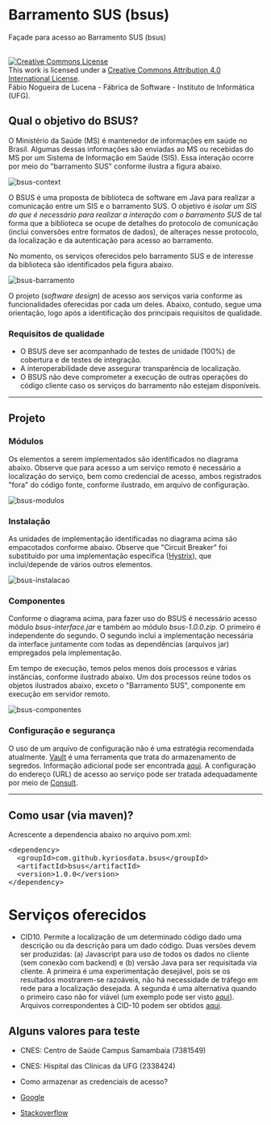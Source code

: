 # Barramento SUS (bsus)
Façade para acesso ao Barramento SUS (bsus) 

<br />
<a rel="license" href="http://creativecommons.org/licenses/by/4.0/">
<img alt="Creative Commons License" style="border-width:0"
 src="https://i.creativecommons.org/l/by/4.0/88x31.png" /></a>
 <br />This work is licensed under a <a rel="license" 
 href="http://creativecommons.org/licenses/by/4.0/">Creative Commons 
 Attribution 4.0 International License</a>. 
 <br />Fábio Nogueira de Lucena - Fábrica de Software - 
 Instituto de Informática (UFG).

## Qual o objetivo do BSUS?
O Ministério da Saúde (MS) é mantenedor de informações em saúde no Brasil. Algumas dessas informações são enviadas ao MS ou recebidas do MS por um Sistema de Informação em Saúde (SIS). Essa interação ocorre por meio do "barramento SUS" conforme ilustra a figura abaixo.

![bsus-context](https://cloud.githubusercontent.com/assets/1735792/24827988/9b06f354-1c2a-11e7-98dc-38a80be4de77.png)

O BSUS é uma proposta de biblioteca de software em Java para realizar a comunicação entre um SIS e o barramento SUS. O objetivo é _isolar um SIS do que é necessário para realizar a interação com o barramento SUS_ de tal forma que a biblioteca se ocupe de detalhes do protocolo de comunicação (inclui conversões entre formatos de dados), de alteraçes nesse protocolo, da localização e da autenticação para acesso ao barramento.

No momento, os serviços oferecidos pelo barramento SUS e de interesse da biblioteca são identificados pela figura abaixo.

![bsus-barramento](https://cloud.githubusercontent.com/assets/1735792/24828306/74c16714-1c30-11e7-8130-44c13928fbc9.png)

O projeto (_software design_) de acesso aos serviços varia conforme as funcionalidades oferecidas por cada um deles. Abaixo, contudo, segue uma orientação, logo após a identificação dos principais requisitos de qualidade. 

### Requisitos de qualidade
- O BSUS deve ser acompanhado de testes de unidade (100%) de cobertura e de testes de integração. 
- A interoperabilidade deve assegurar transparência de localização. 
- O BSUS não deve comprometer a execução de outras operações do código cliente caso os serviços do barramento não estejam disponíveis.

***
## Projeto

### Módulos

Os elementos a serem implementados são identificados no diagrama abaixo. Observe que para acesso a um serviço remoto é necessário a localização do serviço, bem como credencial de acesso, ambos registrados "fora" do código fonte, conforme ilustrado, em arquivo de configuração. 

![bsus-modulos](https://cloud.githubusercontent.com/assets/1735792/24828919/3af708b4-1c3e-11e7-9c2f-b99dec681e1a.png)

### Instalação

As unidades de implementação identificadas no diagrama acima são empacotados conforme abaixo. Observe que "Circuit Breaker" foi substituído por uma implementação específica ([Hystrix](https://github.com/Netflix/Hystrix)), que inclui/depende de vários outros elementos.

![bsus-instalacao](https://cloud.githubusercontent.com/assets/1735792/24829016/6161c226-1c40-11e7-8ccd-983028a3079c.png)

### Componentes
Conforme o diagrama acima, para fazer uso do BSUS é necessário acesso módulo *bsus-interface.jar* e também ao módulo *bsus-1.0.0.zip*. O primeiro é independente do segundo. O segundo inclui a implementação necessária da interface juntamente com todas as dependências (arquivos jar) empregados pela implementação. 

Em tempo de execução, temos pelos menos dois processos e várias instâncias, conforme ilustrado abaixo. Um dos processos reúne todos os objetos ilustrados abaixo, exceto o "Barramento SUS", componente em execução em servidor remoto. 

![bsus-componentes](https://cloud.githubusercontent.com/assets/1735792/24829180/88ab428c-1c43-11e7-80d6-aea68ea54b60.png)

### Configuração e segurança
O uso de um arquivo de configuração não é uma estratégia recomendada atualmente. [Vault](https://www.vaultproject.io/) é uma ferramenta que trata do armazenamento de segredos. Informação adicional pode ser encontrada [aqui](https://spring.io/blog/2016/06/24/managing-secrets-with-vault). A configuração do endereço (URL) de acesso ao serviço pode ser tratada adequadamente por meio de [Consult](https://www.consul.io/).

***


## Como usar (via maven)?

Acrescente a dependencia abaixo no arquivo pom.xml:

<pre>
&lt;dependency&gt;
  &lt;groupId&gt;com.github.kyriosdata.bsus&lt;/groupId&gt;
  &lt;artifactId&gt;bsus&lt;/artifactId&gt;
  &lt;version&gt;1.0.0&lt;/version&gt;
&lt;/dependency&gt;
</pre>

# Serviços oferecidos
- CID10. Permite a localização de um determinado código dado uma descrição ou da descrição para um dado código. Duas versões devem ser produzidas: (a) Javascript para uso de todos os dados no cliente (sem conexão com backend) e (b) versão Java para ser requisitada via cliente. A primeira é uma experimentação desejável, pois se os resultados mostrarem-se razoáveis, não há necessidade de tráfego em rede para a localização desejada. A segunda é uma alternativa quando o primeiro caso não for viável (um exemplo pode ser visto [aqui](http://www.icd10codesearch.com/)). Arquivos correspondentes à CID-10 podem ser obtidos [aqui](http://www.datasus.gov.br/cid10/V2008/cid10.htm).

## Alguns valores para teste
- CNES: Centro de Saúde Campus Samambaia (7381549)
- CNES: Hispital das Clínicas da UFG (2338424)

- Como armazenar as credenciais de acesso?
- [Google](https://support.google.com/cloud/answer/6310037?hl=en)
- [Stackoverflow](http://stackoverflow.com/questions/25964435/different-ways-to-store-a-password-variable-in-a-java-web-application/25969056#25969056)

